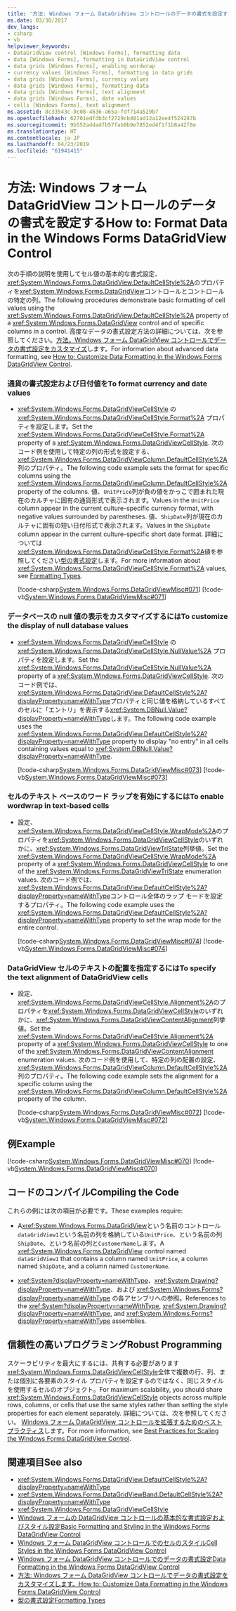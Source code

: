 ```yaml
---
title: '方法: Windows フォーム DataGridView コントロールのデータの書式を設定する'
ms.date: 03/30/2017
dev_langs:
- csharp
- vb
helpviewer_keywords:
- DataGridView control [Windows Forms], formatting data
- data [Windows Forms], formatting in DataGridView control
- data grids [Windows Forms], enabling wordwrap
- currency values [Windows Forms], formatting in data grids
- data grids [Windows Forms], currency values
- data grids [Windows Forms], formatting data
- data grids [Windows Forms], text alignment
- data grids [Windows Forms], date values
- cells [Windows Forms], text alignment
ms.assetid: 8c33543c-9c08-4636-a65a-fdf714a529b7
ms.openlocfilehash: 62701edfdb3cf2729cb401ad12a12ee4f524287b
ms.sourcegitcommit: 9b552addadfb57fab0b9e7852ed4f1f1b8a42f8e
ms.translationtype: HT
ms.contentlocale: ja-JP
ms.lasthandoff: 04/23/2019
ms.locfileid: "61941415"
---
```

# <a name="how-to-format-data-in-the-windows-forms-datagridview-control"></a><span data-ttu-id="caf15-102">方法: Windows フォーム DataGridView コントロールのデータの書式を設定する</span><span class="sxs-lookup"><span data-stu-id="caf15-102">How to: Format Data in the Windows Forms DataGridView Control</span></span>
<span data-ttu-id="caf15-103">次の手順の説明を使用してセル値の基本的な書式設定、<xref:System.Windows.Forms.DataGridView.DefaultCellStyle%2A>のプロパティを<xref:System.Windows.Forms.DataGridView>コントロールとコントロールの特定の列。</span><span class="sxs-lookup"><span data-stu-id="caf15-103">The following procedures demonstrate basic formatting of cell values using the <xref:System.Windows.Forms.DataGridView.DefaultCellStyle%2A> property of a <xref:System.Windows.Forms.DataGridView> control and of specific columns in a control.</span></span> <span data-ttu-id="caf15-104">高度なデータの書式設定方法の詳細については、次を参照してください。[方法。Windows フォーム DataGridView コントロールでデータの書式設定をカスタマイズ](how-to-customize-data-formatting-in-the-windows-forms-datagridview-control.md)します。</span><span class="sxs-lookup"><span data-stu-id="caf15-104">For information about advanced data formatting, see [How to: Customize Data Formatting in the Windows Forms DataGridView Control](how-to-customize-data-formatting-in-the-windows-forms-datagridview-control.md).</span></span>  
  
### <a name="to-format-currency-and-date-values"></a><span data-ttu-id="caf15-105">通貨の書式設定および日付値を</span><span class="sxs-lookup"><span data-stu-id="caf15-105">To format currency and date values</span></span>  
  
- <span data-ttu-id="caf15-106"><xref:System.Windows.Forms.DataGridViewCellStyle> の <xref:System.Windows.Forms.DataGridViewCellStyle.Format%2A> プロパティを設定します。</span><span class="sxs-lookup"><span data-stu-id="caf15-106">Set the <xref:System.Windows.Forms.DataGridViewCellStyle.Format%2A> property of a <xref:System.Windows.Forms.DataGridViewCellStyle>.</span></span> <span data-ttu-id="caf15-107">次のコード例を使用して特定の列の形式を設定する、<xref:System.Windows.Forms.DataGridViewColumn.DefaultCellStyle%2A>列のプロパティ。</span><span class="sxs-lookup"><span data-stu-id="caf15-107">The following code example sets the format for specific columns using the <xref:System.Windows.Forms.DataGridViewColumn.DefaultCellStyle%2A> property of the columns.</span></span> <span data-ttu-id="caf15-108">値、`UnitPrice`列が負の値をかっこで囲まれた現在のカルチャに固有の通貨形式で表示されます。</span><span class="sxs-lookup"><span data-stu-id="caf15-108">Values in the `UnitPrice` column appear in the current culture-specific currency format, with negative values surrounded by parentheses.</span></span> <span data-ttu-id="caf15-109">値、`ShipDate`列が現在のカルチャに固有の短い日付形式で表示されます。</span><span class="sxs-lookup"><span data-stu-id="caf15-109">Values in the `ShipDate` column appear in the current culture-specific short date format.</span></span> <span data-ttu-id="caf15-110">詳細については<xref:System.Windows.Forms.DataGridViewCellStyle.Format%2A>値を参照してください[型の書式設定](../../../standard/base-types/formatting-types.md)します。</span><span class="sxs-lookup"><span data-stu-id="caf15-110">For more information about <xref:System.Windows.Forms.DataGridViewCellStyle.Format%2A> values, see [Formatting Types](../../../standard/base-types/formatting-types.md).</span></span>  
  
     [!code-csharp[System.Windows.Forms.DataGridViewMisc#071](~/samples/snippets/csharp/VS_Snippets_Winforms/System.Windows.Forms.DataGridViewMisc/CS/datagridviewmisc.cs#071)]
     [!code-vb[System.Windows.Forms.DataGridViewMisc#071](~/samples/snippets/visualbasic/VS_Snippets_Winforms/System.Windows.Forms.DataGridViewMisc/VB/datagridviewmisc.vb#071)]  
  
### <a name="to-customize-the-display-of-null-database-values"></a><span data-ttu-id="caf15-111">データベースの null 値の表示をカスタマイズするには</span><span class="sxs-lookup"><span data-stu-id="caf15-111">To customize the display of null database values</span></span>  
  
- <span data-ttu-id="caf15-112"><xref:System.Windows.Forms.DataGridViewCellStyle> の <xref:System.Windows.Forms.DataGridViewCellStyle.NullValue%2A> プロパティを設定します。</span><span class="sxs-lookup"><span data-stu-id="caf15-112">Set the <xref:System.Windows.Forms.DataGridViewCellStyle.NullValue%2A> property of a <xref:System.Windows.Forms.DataGridViewCellStyle>.</span></span> <span data-ttu-id="caf15-113">次のコード例では、<xref:System.Windows.Forms.DataGridView.DefaultCellStyle%2A?displayProperty=nameWithType>プロパティと同じ値を格納しているすべてのセルに「エントリ」を表示する<xref:System.DBNull.Value?displayProperty=nameWithType>します。</span><span class="sxs-lookup"><span data-stu-id="caf15-113">The following code example uses the <xref:System.Windows.Forms.DataGridView.DefaultCellStyle%2A?displayProperty=nameWithType> property to display "no entry" in all cells containing values equal to <xref:System.DBNull.Value?displayProperty=nameWithType>.</span></span>  
  
     [!code-csharp[System.Windows.Forms.DataGridViewMisc#073](~/samples/snippets/csharp/VS_Snippets_Winforms/System.Windows.Forms.DataGridViewMisc/CS/datagridviewmisc.cs#073)]
     [!code-vb[System.Windows.Forms.DataGridViewMisc#073](~/samples/snippets/visualbasic/VS_Snippets_Winforms/System.Windows.Forms.DataGridViewMisc/VB/datagridviewmisc.vb#073)]  
  
### <a name="to-enable-wordwrap-in-text-based-cells"></a><span data-ttu-id="caf15-114">セルのテキスト ベースのワード ラップを有効にするには</span><span class="sxs-lookup"><span data-stu-id="caf15-114">To enable wordwrap in text-based cells</span></span>  
  
- <span data-ttu-id="caf15-115">設定、<xref:System.Windows.Forms.DataGridViewCellStyle.WrapMode%2A>のプロパティを<xref:System.Windows.Forms.DataGridViewCellStyle>のいずれかに、<xref:System.Windows.Forms.DataGridViewTriState>列挙値。</span><span class="sxs-lookup"><span data-stu-id="caf15-115">Set the <xref:System.Windows.Forms.DataGridViewCellStyle.WrapMode%2A> property of a <xref:System.Windows.Forms.DataGridViewCellStyle> to one of the <xref:System.Windows.Forms.DataGridViewTriState> enumeration values.</span></span> <span data-ttu-id="caf15-116">次のコード例では、<xref:System.Windows.Forms.DataGridView.DefaultCellStyle%2A?displayProperty=nameWithType>コントロール全体のラップ モードを設定するプロパティ。</span><span class="sxs-lookup"><span data-stu-id="caf15-116">The following code example uses the <xref:System.Windows.Forms.DataGridView.DefaultCellStyle%2A?displayProperty=nameWithType> property to set the wrap mode for the entire control.</span></span>  
  
     [!code-csharp[System.Windows.Forms.DataGridViewMisc#074](~/samples/snippets/csharp/VS_Snippets_Winforms/System.Windows.Forms.DataGridViewMisc/CS/datagridviewmisc.cs#074)]
     [!code-vb[System.Windows.Forms.DataGridViewMisc#074](~/samples/snippets/visualbasic/VS_Snippets_Winforms/System.Windows.Forms.DataGridViewMisc/VB/datagridviewmisc.vb#074)]  
  
### <a name="to-specify-the-text-alignment-of-datagridview-cells"></a><span data-ttu-id="caf15-117">DataGridView セルのテキストの配置を指定するには</span><span class="sxs-lookup"><span data-stu-id="caf15-117">To specify the text alignment of DataGridView cells</span></span>  
  
- <span data-ttu-id="caf15-118">設定、<xref:System.Windows.Forms.DataGridViewCellStyle.Alignment%2A>のプロパティを<xref:System.Windows.Forms.DataGridViewCellStyle>のいずれかに、<xref:System.Windows.Forms.DataGridViewContentAlignment>列挙値。</span><span class="sxs-lookup"><span data-stu-id="caf15-118">Set the <xref:System.Windows.Forms.DataGridViewCellStyle.Alignment%2A> property of a <xref:System.Windows.Forms.DataGridViewCellStyle> to one of the <xref:System.Windows.Forms.DataGridViewContentAlignment> enumeration values.</span></span> <span data-ttu-id="caf15-119">次のコード例を使用して、特定の列の配置の設定、<xref:System.Windows.Forms.DataGridViewColumn.DefaultCellStyle%2A>列のプロパティ。</span><span class="sxs-lookup"><span data-stu-id="caf15-119">The following code example sets the alignment for a specific column using the <xref:System.Windows.Forms.DataGridViewColumn.DefaultCellStyle%2A> property of the column.</span></span>  
  
     [!code-csharp[System.Windows.Forms.DataGridViewMisc#072](~/samples/snippets/csharp/VS_Snippets_Winforms/System.Windows.Forms.DataGridViewMisc/CS/datagridviewmisc.cs#072)]
     [!code-vb[System.Windows.Forms.DataGridViewMisc#072](~/samples/snippets/visualbasic/VS_Snippets_Winforms/System.Windows.Forms.DataGridViewMisc/VB/datagridviewmisc.vb#072)]  
  
## <a name="example"></a><span data-ttu-id="caf15-120">例</span><span class="sxs-lookup"><span data-stu-id="caf15-120">Example</span></span>  
 [!code-csharp[System.Windows.Forms.DataGridViewMisc#070](~/samples/snippets/csharp/VS_Snippets_Winforms/System.Windows.Forms.DataGridViewMisc/CS/datagridviewmisc.cs#070)]
 [!code-vb[System.Windows.Forms.DataGridViewMisc#070](~/samples/snippets/visualbasic/VS_Snippets_Winforms/System.Windows.Forms.DataGridViewMisc/VB/datagridviewmisc.vb#070)]  
  
## <a name="compiling-the-code"></a><span data-ttu-id="caf15-121">コードのコンパイル</span><span class="sxs-lookup"><span data-stu-id="caf15-121">Compiling the Code</span></span>  
 <span data-ttu-id="caf15-122">これらの例には次の項目が必要です。</span><span class="sxs-lookup"><span data-stu-id="caf15-122">These examples require:</span></span>  
  
- <span data-ttu-id="caf15-123">A<xref:System.Windows.Forms.DataGridView>という名前のコントロール`dataGridView1`という名前の列を格納している`UnitPrice`、という名前の列`ShipDate`、という名前の列と`CustomerName`します。</span><span class="sxs-lookup"><span data-stu-id="caf15-123">A <xref:System.Windows.Forms.DataGridView> control named `dataGridView1` that contains a column named `UnitPrice`, a column named `ShipDate`, and a column named `CustomerName`.</span></span>  
  
- <span data-ttu-id="caf15-124"><xref:System?displayProperty=nameWithType>、<xref:System.Drawing?displayProperty=nameWithType>、および <xref:System.Windows.Forms?displayProperty=nameWithType> の各アセンブリへの参照。</span><span class="sxs-lookup"><span data-stu-id="caf15-124">References to the <xref:System?displayProperty=nameWithType>, <xref:System.Drawing?displayProperty=nameWithType>, and <xref:System.Windows.Forms?displayProperty=nameWithType> assemblies.</span></span>  
  
## <a name="robust-programming"></a><span data-ttu-id="caf15-125">信頼性の高いプログラミング</span><span class="sxs-lookup"><span data-stu-id="caf15-125">Robust Programming</span></span>  
 <span data-ttu-id="caf15-126">スケーラビリティを最大にするには、共有する必要があります<xref:System.Windows.Forms.DataGridViewCellStyle>全体で複数の行、列、または個別に各要素のスタイル プロパティを設定するのではなく、同じスタイルを使用するセルのオブジェクト。</span><span class="sxs-lookup"><span data-stu-id="caf15-126">For maximum scalability, you should share <xref:System.Windows.Forms.DataGridViewCellStyle> objects across multiple rows, columns, or cells that use the same styles rather than setting the style properties for each element separately.</span></span> <span data-ttu-id="caf15-127">詳細については、次を参照してください。 [Windows フォーム DataGridView コントロールを拡張するためのベスト プラクティス](best-practices-for-scaling-the-windows-forms-datagridview-control.md)します。</span><span class="sxs-lookup"><span data-stu-id="caf15-127">For more information, see [Best Practices for Scaling the Windows Forms DataGridView Control](best-practices-for-scaling-the-windows-forms-datagridview-control.md).</span></span>  
  
## <a name="see-also"></a><span data-ttu-id="caf15-128">関連項目</span><span class="sxs-lookup"><span data-stu-id="caf15-128">See also</span></span>

- <xref:System.Windows.Forms.DataGridView.DefaultCellStyle%2A?displayProperty=nameWithType>
- <xref:System.Windows.Forms.DataGridViewBand.DefaultCellStyle%2A?displayProperty=nameWithType>
- <xref:System.Windows.Forms.DataGridViewCellStyle>
- [<span data-ttu-id="caf15-129">Windows フォームの DataGridView コントロールの基本的な書式設定およびスタイル設定</span><span class="sxs-lookup"><span data-stu-id="caf15-129">Basic Formatting and Styling in the Windows Forms DataGridView Control</span></span>](basic-formatting-and-styling-in-the-windows-forms-datagridview-control.md)
- [<span data-ttu-id="caf15-130">Windows フォーム DataGridView コントロールでのセルのスタイル</span><span class="sxs-lookup"><span data-stu-id="caf15-130">Cell Styles in the Windows Forms DataGridView Control</span></span>](cell-styles-in-the-windows-forms-datagridview-control.md)
- [<span data-ttu-id="caf15-131">Windows フォーム DataGridView コントロールでのデータの書式設定</span><span class="sxs-lookup"><span data-stu-id="caf15-131">Data Formatting in the Windows Forms DataGridView Control</span></span>](data-formatting-in-the-windows-forms-datagridview-control.md)
- [<span data-ttu-id="caf15-132">方法: Windows フォーム DataGridView コントロールでデータの書式設定をカスタマイズします。</span><span class="sxs-lookup"><span data-stu-id="caf15-132">How to: Customize Data Formatting in the Windows Forms DataGridView Control</span></span>](how-to-customize-data-formatting-in-the-windows-forms-datagridview-control.md)
- [<span data-ttu-id="caf15-133">型の書式設定</span><span class="sxs-lookup"><span data-stu-id="caf15-133">Formatting Types</span></span>](../../../standard/base-types/formatting-types.md)
